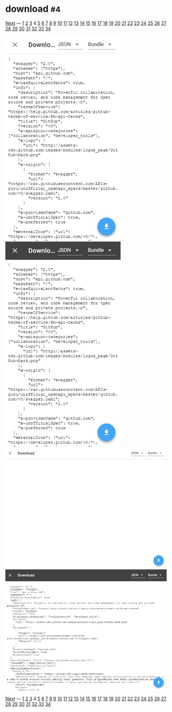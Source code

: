 # download <small>#4</small>

[Next](./05_generator.md) &mdash; [1](./01_loading.md) [2](./02_landing.md) [3](./03_security.md) 4 [5](./05_generator.md) [6](./06_language.md) [7](./07_options.md) [8](./08_menu.md) [9](./09_layout.md) [10](./10_view.md) [11](./11_wide.md) [12](./12_summary+paths.md) [13](./13_summary.md) [14](./14_operations.md) [15](./15_table.md) [16](./16_schemas.md) [17](./17_right.md) [18](./18_request.md) [19](./19_code.md) [20](./20_method.md) [21](./21_status.md) [22](./22_header.md) [23](./23_left.md) [24](./24_categories.md) [25](./25_recent.md) [26](./26_edit.md) [27](./27_fullscreen.md) [28](./28_test.md) [29](./29_methods.md) [30](./30_statuses.md) [31](./31_headers.md) [32](./32_about.md) [33](./33_markdown.md) [34](./34_syntax.md) 

![](./images/light_xs_04_download.png)![](./images/dark_xs_04_download.png)![](./images/light_md_04_download.png)![](./images/dark_md_04_download.png)

[Next](./05_generator.md) &mdash; [1](./01_loading.md) [2](./02_landing.md) [3](./03_security.md) 4 [5](./05_generator.md) [6](./06_language.md) [7](./07_options.md) [8](./08_menu.md) [9](./09_layout.md) [10](./10_view.md) [11](./11_wide.md) [12](./12_summary+paths.md) [13](./13_summary.md) [14](./14_operations.md) [15](./15_table.md) [16](./16_schemas.md) [17](./17_right.md) [18](./18_request.md) [19](./19_code.md) [20](./20_method.md) [21](./21_status.md) [22](./22_header.md) [23](./23_left.md) [24](./24_categories.md) [25](./25_recent.md) [26](./26_edit.md) [27](./27_fullscreen.md) [28](./28_test.md) [29](./29_methods.md) [30](./30_statuses.md) [31](./31_headers.md) [32](./32_about.md) [33](./33_markdown.md) [34](./34_syntax.md) 
